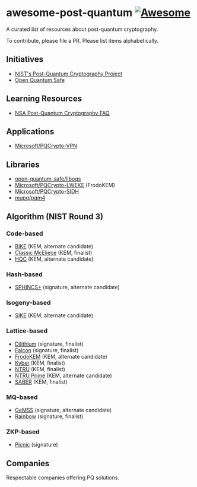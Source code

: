 # awesome-post-quantum [![Awesome](https://cdn.rawgit.com/sindresorhus/awesome/d7305f38d29fed78fa85652e3a63e154dd8e8829/media/badge.svg)](https://github.com/sindresorhus/awesome)

A curated list of resources about post-quantum cryptography.

To contribute, please file a PR. Please list items alphabetically.

## Initiatives

* [NIST's Post-Quantum Cryptography
  Project](https://csrc.nist.gov/projects/post-quantum-cryptography/post-quantum-cryptography-standardization)
* [Open Quantum Safe](https://openquantumsafe.org/)

## Learning Resources

* [NSA Post-Quantum Cryptography FAQ](https://media.defense.gov/2021/Aug/04/2002821837/-1/-1/1/Quantum_FAQs_20210804.PDF)

## Applications

* [Microsoft/PQCrypto-VPN](https://github.com/Microsoft/PQCrypto-VPN) 

## Libraries

* [open-quantum-safe/liboqs](https://github.com/open-quantum-safe/liboqs)
* [Microsoft/PQCrypto-LWEKE](https://github.com/Microsoft/PQCrypto-LWEKE) (FrodoKEM)
* [Microsoft/PQCrypto-SIDH](https://github.com/Microsoft/PQCrypto-SIDH)
* [mupq/pqm4](https://github.com/mupq/pqm4)

## Algorithm (NIST Round 3)


### Code-based

* [BIKE](https://www.esat.kuleuven.be/cosic/pqcrypto/saber/) (KEM, alternate candidate)
* [Classic McEliece](https://classic.mceliece.org/) (KEM, finalist)
* [HQC](https://www.pqc-hqc.org/) (KEM, alternate candidate)

### Hash-based

* [SPHINCS+](https://sphincs.org/) (signature, alternate candidate)

### Isogeny-based

* [SIKE](https://sike.org/) (KEM, alternate candidate)

### Lattice-based

* [Dilithium](https://pq-crystals.org/dilithium/) (signature, finalist)
* [Falcon](https://falcon-sign.info/) (signature, finalist)
* [FrodoKEM](http://frodokem.org/) (KEM, alternate candidate)
* [Kyber](https://pq-crystals.org/kyber) (KEM, finalist)
* [NTRU](https://ntru.org/) (KEM, finalist)
* [NTRU Prime](https://ntruprime.cr.yp.to/) (KEM, alternate candidate)
* [SABER](https://www.esat.kuleuven.be/cosic/pqcrypto/saber/) (KEM, finalist)

### MQ-based

* [GeMSS](https://www-polsys.lip6.fr/Links/NIST/GeMSS.html) (signature,
  alternate candidate)
* [Rainbow](https://www.pqcrainbow.org/) (signature, finalist)

### ZKP-based

* [Picnic](https://microsoft.github.io/Picnic/) (signature)


## Companies

Respectable companies offering PQ solutions.
